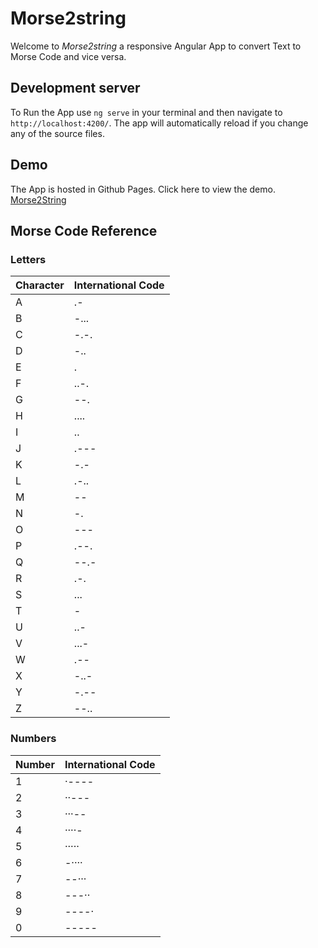 # Morse2string
Welcome to _Morse2string_ a responsive Angular App to convert Text to Morse Code and vice versa. 

## Development server

To Run the App use `ng serve` in your terminal and then navigate to `http://localhost:4200/`. The app will automatically reload if you change any of the source files.

## Demo

The App is hosted in Github Pages. Click here to view the demo. [Morse2String](https://arunrajahgopal.github.io/morse2string/)

## Morse Code Reference
### Letters

| Character | International Code |
|-----------|--------------------|
|A|.-|
|B|-...|
|C|-.-.|
|D|-..|
|E|.|
|F|..-.|
|G|--.|
|H|....|
|I|..|
|J|.---|
|K|-.-|
|L|.-..|
|M|--|
|N|-.|
|O|---|
|P|.--.|
|Q|--.-|
|R|.-.|
|S|...|
|T|-|
|U|..-|
|V|...-|
|W|.--|
|X|-..-|
|Y|-.--|
|Z|--..|

### Numbers

| Number | International Code |
|--------|--------------------|
|1|·----|
|2|··---|
|3|···--|
|4|····-|
|5|·····|
|6|-····|
|7|--···|
|8|---··|
|9|----·|
|0|-----|

